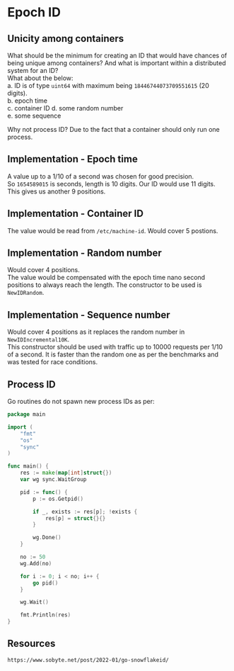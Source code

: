 # Epoch ID

## Unicity among containers

What should be the minimum for creating an ID that would have chances of being unique among containers?
And what is important within a distributed system for an ID?  
What about the below:  
a. ID is of type `uint64` with maximum being `18446744073709551615` (20 digits).  
b. epoch time  
c. container ID
d. some random number  
e. some sequence

Why not process ID? Due to the fact that a container should only run one process.

## Implementation - Epoch time

A value up to a 1/10 of a second was chosen for good precision.  
So `1654589015` is seconds, length is 10 digits. Our ID would use 11 digits.  
This gives us another 9 positions.

## Implementation - Container ID

The value would be read from `/etc/machine-id`.
Would cover 5 postions.

## Implementation - Random number

Would cover 4 positions.  
The value would be compensated with the epoch time nano second positions to 
always reach the length.
The constructor to be used is `NewIDRandom`.

## Implementation - Sequence number

Would cover 4 positions as it replaces the random number in `NewIDIncremental10K`.  
This constructor should be used with traffic up to 10000 requests per 1/10 of a second. It is faster than the random one as per the benchmarks and was tested for race conditions.

## Process ID

Go routines do not spawn new process IDs as per:

```go
package main

import (
	"fmt"
	"os"
	"sync"
)

func main() {
	res := make(map[int]struct{})
	var wg sync.WaitGroup

	pid := func() {
		p := os.Getpid()

		if _, exists := res[p]; !exists {
			res[p] = struct{}{}
		}

		wg.Done()
	}

	no := 50
	wg.Add(no)

	for i := 0; i < no; i++ {
		go pid()
	}

	wg.Wait()

	fmt.Println(res)
}
```

## Resources

```html
https://www.sobyte.net/post/2022-01/go-snowflakeid/
```
